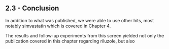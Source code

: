 
## 2.3 - Conclusion

<!-- summary of results, what did we learn -->

<!-- how did the results relate to discovering molecules -->

<!-- how did the results relate to learning mechanisms -->

<!-- how did the results relate to novel therapeutics -->

In addition to what was published, we were able to use other hits, most notably simvastatin which is covered in Chapter 4.

The results and follow-up experiments from this screen yielded not only the publication covered in this chapter regarding riluzole, but also 